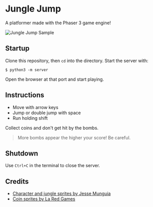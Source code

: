 # Jungle Jump

A platformer made with the Phaser 3 game engine!

![Jungle Jump Sample](assets/sample.gif)

## Startup

Clone this repository, then `cd` into the directory.
Start the server with:

```shell
$ python3 -m server
```

Open the browser at that port and start playing.

## Instructions
- Move with arrow keys
- Jump or double jump with space
- Run holding shift

Collect coins and don't get hit by the bombs.

> More bombs appear the higher your score! Be careful.


## Shutdown

Use `Ctrl+C` in the terminal to close the server.


## Credits

- [Character and jungle sprites by Jesse Munguia](https://jesse-m.itch.io/jungle-pack)
- [Coin sprites by La Red Games](https://laredgames.itch.io/gems-coins-free)
